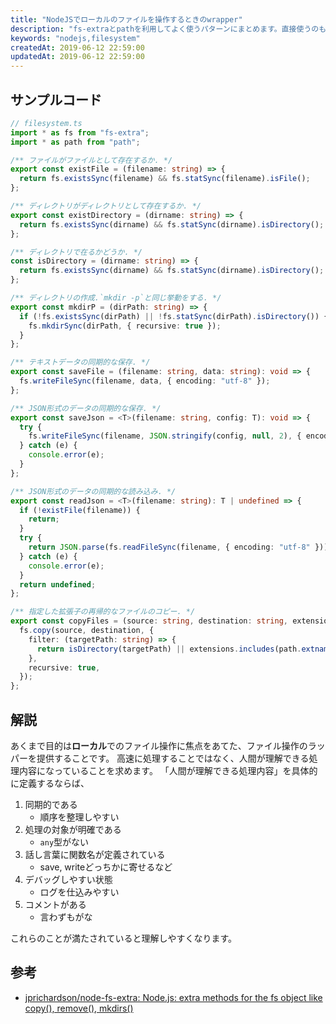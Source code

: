 ```yaml
---
title: "NodeJSでローカルのファイルを操作するときのwrapper"
description: "fs-extraとpathを利用してよく使うパターンにまとめます。直接使うのも良いですが、デバッグ用のログを仕込んだりMockテストをすることを考えると一層間に噛ませると融通が効きます。"
keywords: "nodejs,filesystem"
createdAt: 2019-06-12 22:59:00
updatedAt: 2019-06-12 22:59:00
---
```


## サンプルコード

```typescript
// filesystem.ts
import * as fs from "fs-extra";
import * as path from "path";

/** ファイルがファイルとして存在するか. */
export const existFile = (filename: string) => {
  return fs.existsSync(filename) && fs.statSync(filename).isFile();
};

/** ディレクトリがディレクトリとして存在するか. */
export const existDirectory = (dirname: string) => {
  return fs.existsSync(dirname) && fs.statSync(dirname).isDirectory();
};

/** ディレクトリで在るかどうか. */
const isDirectory = (dirname: string) => {
  return fs.existsSync(dirname) && fs.statSync(dirname).isDirectory();
};

/** ディレクトリの作成.`mkdir -p`と同じ挙動をする. */
export const mkdirP = (dirPath: string) => {
  if (!fs.existsSync(dirPath) || !fs.statSync(dirPath).isDirectory()) {
    fs.mkdirSync(dirPath, { recursive: true });
  }
};

/** テキストデータの同期的な保存. */
export const saveFile = (filename: string, data: string): void => {
  fs.writeFileSync(filename, data, { encoding: "utf-8" });
};

/** JSON形式のデータの同期的な保存. */
export const saveJson = <T>(filename: string, config: T): void => {
  try {
    fs.writeFileSync(filename, JSON.stringify(config, null, 2), { encoding: "utf-8" });
  } catch (e) {
    console.error(e);
  }
};

/** JSON形式のデータの同期的な読み込み. */
export const readJson = <T>(filename: string): T | undefined => {
  if (!existFile(filename)) {
    return;
  }
  try {
    return JSON.parse(fs.readFileSync(filename, { encoding: "utf-8" }));
  } catch (e) {
    console.error(e);
  }
  return undefined;
};

/** 指定した拡張子の再帰的なファイルのコピー. */
export const copyFiles = (source: string, destination: string, extensions: string[]) => {
  fs.copy(source, destination, {
    filter: (targetPath: string) => {
      return isDirectory(targetPath) || extensions.includes(path.extname(targetPath));
    },
    recursive: true,
  });
};
```

## 解説

あくまで目的は**ローカル**でのファイル操作に焦点をあてた、ファイル操作のラッパーを提供することです。
高速に処理することではなく、人間が理解できる処理内容になっていることを求めます。
「人間が理解できる処理内容」を具体的に定義するならば、

1. 同期的である
   * 順序を整理しやすい
2. 処理の対象が明確である
   * `any`型がない
3. 話し言葉に関数名が定義されている
   * save, writeどっちかに寄せるなど
4. デバッグしやすい状態
   * ログを仕込みやすい
5. コメントがある
   * 言わずもがな

これらのことが満たされていると理解しやすくなります。

## 参考

* [jprichardson/node\-fs\-extra: Node\.js: extra methods for the fs object like copy\(\), remove\(\), mkdirs\(\)](https://github.com/jprichardson/node-fs-extra)
